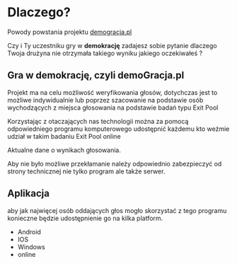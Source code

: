 # Dlaczego?
Powody powstania projektu [demogracja.pl](http://www.demogracja.pl/)

Czy i Ty uczestniku gry w **demokrację** zadajesz sobie pytanie dlaczego Twoja drużyna nie otrzymała takiego wyniku jakiego oczekiwałeś ?


## Gra w demokrację, czyli demoGracja.pl

Projekt ma na celu możliwość weryfikowania głosów,
dotychczas jest to możliwe indywidualnie lub poprzez szacowanie na podstawie osób wychodzących z miejsca głosowania na podstawie badań typu Exit Pool


Korzystając z otaczających nas technologii można za pomocą odpowiedniego programu komputerowego udostępnić każdemu kto weźmie udział w takim badaniu Exit Pool online 

Aktualne dane o wynikach głosowania.

Aby nie było możliwe przekłamanie należy odpowiednio zabezpieczyć od strony technicznej nie tylko program ale także serwer.

## Aplikacja

aby jak najwięcej osób oddających głos mogło skorzystać z tego programu konieczne będzie udostępnienie go na kilka platform.
+ Android
+ IOS
+ Windows
+ online

 

